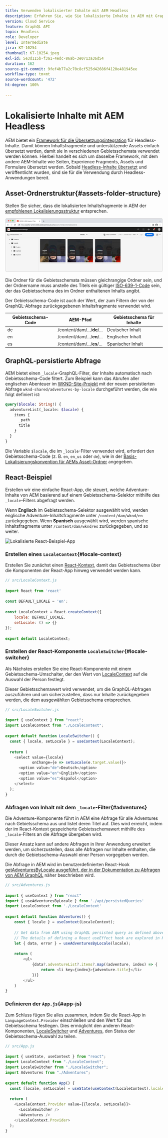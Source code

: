 ```yaml
---
title: Verwenden lokalisierter Inhalte mit AEM Headless
description: Erfahren Sie, wie Sie lokalisierte Inhalte in AEM mit GraphQL abfragen können.
version: Cloud Service
feature: GraphQL API
topic: Headless
role: Developer
level: Intermediate
jira: KT-10254
thumbnail: KT-10254.jpeg
exl-id: 5e3d115b-f3a1-4edc-86ab-3e0713a36d54
duration: 162
source-git-commit: 9fef4b77a2c70c8cf525d42686f4120e481945ee
workflow-type: tm+mt
source-wordcount: '472'
ht-degree: 100%

---
```


# Lokalisierte Inhalte mit AEM Headless

AEM bietet ein [Framework für die Übersetzungsintegration](https://experienceleague.adobe.com/docs/experience-manager-cloud-service/content/sites/administering/reusing-content/translation/integration-framework.html?lang=de) für Headless-Inhalte. Damit können Inhaltsfragmente und unterstützende Assets einfach übersetzt werden, damit sie in verschiedenen Gebietsschemata verwendet werden können. Hierbei handelt es sich um dasselbe Framework, mit dem andere AEM-Inhalte wie Seiten, Experience Fragments, Assets und Formulare übersetzt werden. Sobald [Headless-Inhalte übersetzt](https://experienceleague.adobe.com/docs/experience-manager-cloud-service/content/headless/journeys/translation/overview.html?lang=de) und veröffentlicht wurden, sind sie für die Verwendung durch Headless-Anwendungen bereit.

## Asset-Ordnerstruktur{#assets-folder-structure}

Stellen Sie sicher, dass die lokalisierten Inhaltsfragmente in AEM der [empfohlenen Lokalisierungsstruktur](https://experienceleague.adobe.com/docs/experience-manager-cloud-service/content/headless/journeys/translation/getting-started.html?lang=de#recommended-structure) entsprechen.

![Ordner für lokalisierte AEM-Assets](./assets/localized-content/asset-folders.jpg)

Die Ordner für die Gebietsschemata müssen gleichrangige Ordner sein, und der Ordnername muss anstelle des Titels ein gültiger [ISO-639-1-Code](https://de.wikipedia.org/wiki/Liste_der_ISO-639-1-Codes) sein, der das Gebietsschema des im Ordner enthaltenen Inhalts angibt.

Der Gebietsschema-Code ist auch der Wert, der zum Filtern der von der GraphQL-Abfrage zurückgegebenen Inhaltsfragmente verwendet wird.

| Gebietsschema-Code | AEM-Pfad | Gebietsschema für Inhalte |
|--------------------------------|----------|----------|
| de | /content/dam/.../**de**/... | Deutscher Inhalt |
| en | /content/dam/.../**en**/... | Englischer Inhalt |
| es | /content/dam/.../**es**/... | Spanischer Inhalt |

## GraphQL-persistierte Abfrage

AEM bietet einen `_locale`-GraphQL-Filter, der Inhalte automatisch nach Gebietsschema-Code filtert. Zum Beispiel kann das Abrufen aller englischen Abenteuer im [WKND-Site-Projekt](https://github.com/adobe/aem-guides-wknd) mit der neuen persistierten Abfrage `wknd-shared/adventures-by-locale` durchgeführt werden, die wie folgt definiert ist:

```graphql
query($locale: String!) {
  adventureList(_locale: $locale) {
    items {      
      _path
      title
    }
  }
}
```

Die Variable `$locale`, die im `_locale`-Filter verwendet wird, erfordert den Gebietsschema-Code (z. B. `en`, `en_us` oder `de`), wie in der [Basis-Lokalisierungskonvention für AEMs Asset-Ordner](#assets-folder-structure) angegeben.

## React-Beispiel

Erstellen wir eine einfache React-App, die steuert, welche Adventure-Inhalte von AEM basierend auf einem Gebietsschema-Selektor mithilfe des `_locale`-Filters abgefragt werden.

Wenn __Englisch__ im Gebietsschema-Selektor ausgewählt wird, werden englische Adventure-Inhaltsfragmente unter `/content/dam/wknd/en` zurückgegeben. Wenn __Spanisch__ ausgewählt wird, werden spanische Inhaltsfragmente unter `/content/dam/wknd/es` zurückgegeben, und so weiter.

![Lokalisierte React-Beispiel-App](./assets/localized-content/react-example.png)

### Erstellen eines `LocaleContext`{#locale-context}

Erstellen Sie zunächst einen [React-Kontext](https://reactjs.org/docs/context.html), damit das Gebietsschema über die Komponenten der React-App hinweg verwendet werden kann.

```javascript
// src/LocaleContext.js

import React from 'react'

const DEFAULT_LOCALE = 'en';

const LocaleContext = React.createContext({
    locale: DEFAULT_LOCALE, 
    setLocale: () => {}
});

export default LocaleContext;
```

### Erstellen der React-Komponente `LocaleSwitcher`{#locale-switcher}

Als Nächstes erstellen Sie eine React-Komponente mit einem Gebietsschema-Umschalter, der den Wert von [LocaleContext](#locale-context) auf die Auswahl der Person festlegt.

Dieser Gebietsschemawert wird verwendet, um die GraphQL-Abfragen auszuführen und um sicherzustellen, dass nur Inhalte zurückgegeben werden, die dem ausgewählten Gebietsschema entsprechen.

```javascript
// src/LocaleSwitcher.js

import { useContext } from "react";
import LocaleContext from "./LocaleContext";

export default function LocaleSwitcher() {
  const { locale, setLocale } = useContext(LocaleContext);

  return (
    <select value={locale}
            onChange={e => setLocale(e.target.value)}>
      <option value="de">Deutsch</option>
      <option value="en">English</option>
      <option value="es">Español</option>
    </select>
  );
}
```

### Abfragen von Inhalt mit dem `_locale`-Filter{#adventures}

Die Adventure-Komponente führt in AEM eine Abfrage für alle Adventures nach Gebietsschema aus und listet deren Titel auf. Dies wird erreicht, indem der im React-Kontext gespeicherte Gebietsschemawert mithilfe des `_locale`-Filters an die Abfrage übergeben wird.

Dieser Ansatz kann auf andere Abfragen in Ihrer Anwendung erweitert werden, um sicherzustellen, dass alle Abfragen nur Inhalte enthalten, die durch die Gebietsschema-Auswahl einer Person vorgegeben werden.

Die Abfrage in AEM wird im benutzerdefinierten React-Hook [getAdventuresByLocale ausgeführt, der in der Dokumentation zu Abfragen von AEM GraphQL](./aem-headless-sdk.md) näher beschrieben wird.

```javascript
// src/Adventures.js

import { useContext } from "react"
import { useAdventuresByLocale } from './api/persistedQueries'
import LocaleContext from './LocaleContext'

export default function Adventures() {
    const { locale } = useContext(LocaleContext);

    // Get data from AEM using GraphQL persisted query as defined above 
    // The details of defining a React useEffect hook are explored in How to > AEM Headless SDK
    let { data, error } = useAdventuresByLocale(locale);

    return (
        <ul>
            {data?.adventureList?.items?.map((adventure, index) => { 
                return <li key={index}>{adventure.title}</li>
            })}
        </ul>
    )
}
```

### Definieren der `App.js`{#app-js}

Zum Schluss fügen Sie alles zusammen, indem Sie die React-App in `LanguageContext.Provider` einschließen und den Wert für das Gebietsschema festlegen. Dies ermöglicht den anderen React-Komponenten, [LocaleSwitcher](#locale-switcher) und [Adventures](#adventures), den Status der Gebietsschema-Auswahl zu teilen.

```javascript
// src/App.js

import { useState, useContext } from "react";
import LocaleContext from "./LocaleContext";
import LocaleSwitcher from "./LocaleSwitcher";
import Adventures from "./Adventures";

export default function App() {
  const [locale, setLocale] = useState(useContext(LocaleContext).locale);

  return (
    <LocaleContext.Provider value={{locale, setLocale}}>
      <LocaleSwitcher />
      <Adventures />
    </LocaleContext.Provider>
  );
}
```
